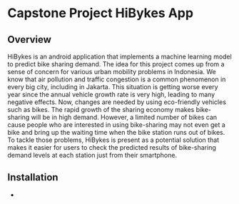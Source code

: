 

# Capstone Project HiBykes App

## Overview

HiBykes is an android application that implements a machine learning model to predict bike sharing demand. The idea for this project comes up from a sense of concern for various urban mobility problems in Indonesia. We know that air pollution and traffic congestion is a common phenomenon in every big city, including in Jakarta. This situation is getting worse every year since the annual vehicle growth rate is very high, leading to many negative effects. Now, changes are needed by using eco-friendly vehicles such as bikes. The rapid growth of the sharing economy makes bike-sharing will be in high demand. However, a limited number of bikes can cause people who are interested in using bike-sharing may not even get a bike and bring up the waiting time when the bike station runs out of bikes. To tackle those problems, HiBykes is present as a potential solution that makes it easier for users to check the predicted results of bike-sharing demand levels at each station just from their smartphone.

## Installation

- 